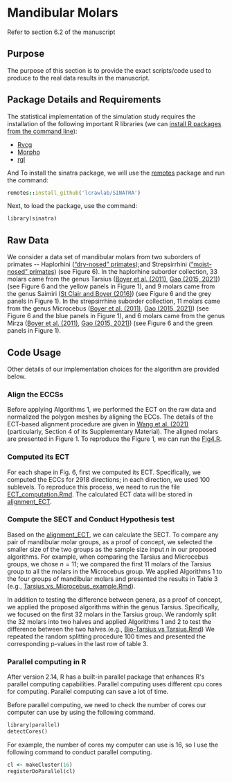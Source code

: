 # Mandibular Molars
Refer to section 6.2 of the manuscript
## Purpose
The purpose of this section is to provide the exact scripts/code used to produce to the real data results in the manuscript.
## Package Details and Requirements
The statistical implementation of the simulation study requires the installation of the following important R libraries (we can [install R packages from the command line](https://cran.r-project.org/doc/manuals/r-release/R-admin.html#Installing-packages)):
* [Rvcg](https://cran.r-project.org/web/packages/Rvcg/index.html)
* [Morpho](https://cran.r-project.org/web/packages/Morpho/index.html)
* [rgl](https://cran.r-project.org/web/packages/rgl/index.html)

And To install the sinatra package, we will use the [remotes](https://cran.r-project.org/web/packages/remotes/index.html) package and run the command:
```ruby
remotes::install_github('lcrawlab/SINATRA') 
```
Next, to load the package, use the command:
```ruby
library(sinatra)
```
## Raw Data
We consider a data set of mandibular molars from two suborders of primates -- Haplorhini ([“dry-nosed” primates](https://gaotingran.com/codes/codes.html));and Strepsirrhini ([“moist-nosed” primates](https://www.morphosource.org/projects/000000C89)) (see Figure 6). In the haplorhine suborder collection, 33 molars came from the genus Tarsius ([Boyer et al. (2011)](https://doi.org/10.1073/pnas.1112822108), [Gao (2015, 2021)](https://doi.org/10.1016/j.acha.2019.08.001)) (see Figure 6 and the yellow panels in Figure 1), and 9 molars came from the genus Saimiri ([St Clair and Boyer (2016)](https://onlinelibrary.wiley.com/doi/10.1002/ajpa.23021)) (see Figure 6 and the grey panels in Figure 1). In the strepsirrhine suborder collection, 11 molars came from the genus Microcebus  ([Boyer et al. (2011)](https://doi.org/10.1073/pnas.1112822108), [Gao (2015, 2021)](https://doi.org/10.1016/j.acha.2019.08.001)) (see Figure 6 and the blue panels in Figure 1), and 6 molars came from the genus Mirza  ([Boyer et al. (2011)](https://doi.org/10.1073/pnas.1112822108), [Gao (2015, 2021)](https://doi.org/10.1016/j.acha.2019.08.001)) (see Figure 6 and the green panels in Figure 1).
## Code Usage
Other details of our implementation choices for the algorithm are provided below.
### Align the ECCSs
Before applying Algorithms 1, we performed the ECT on the raw data and normalized the polygon meshes by aligning the ECCs. The details of the ECT-based alignment procedure are given in [Wang et al. (2021)](https://projecteuclid.org/journals/annals-of-applied-statistics/volume-15/issue-2/A-statistical-pipeline-for-identifying-physical-features-that-differentiate-classes/10.1214/20-AOAS1430.full) (particularly, Section 4 of its Supplementary Material). The aligned molars are presented in Figure 1. To reproduce the Figure 1, we can run the [Fig4.R](https://github.com/JinyuWang123/NHST-SECT/blob/main/Mandibular%20Molars/Fig4.R).
### Computed its ECT
For each shape in Fig. 6, first we computed its ECT. Specifically, we computed the ECCs for 2918 directions; in each direction, we used 100 sublevels. To reproduce this process, we need to run the file [ECT_computation.Rmd](https://github.com/JinyuWang123/NHST-SECT/blob/main/Mandibular%20Molars/ECT_computation.Rmd). The calculated ECT data will be stored in [alignment_ECT](https://github.com/JinyuWang123/NHST-SECT/tree/main/Mandibular%20Molars/alignment_ECT).
### Compute the SECT and Conduct Hypothesis test
Based on the [alignment_ECT](https://github.com/JinyuWang123/NHST-SECT/tree/main/Mandibular%20Molars/alignment_ECT), we can calculate the SECT. To compare any pair of mandibular molar groups, as a proof of concept, we selected the smaller size of the two groups as the sample size input $n$ in our proposed algorithms. For example, when comparing the Tarsius and Microcebus groups, we chose $n=11$; we compared the first 11 molars of the Tarsius group to all the molars in the Microcebus group. We applied Algorithms 1 to the four groups of mandibular molars and presented the results in Table 3 (e.g., [Tarsius_vs_Microcebus_example.Rmd](https://github.com/JinyuWang123/NHST-SECT/blob/main/Mandibular%20Molars/Tarsius_vs_Microcebus_example.Rmd)).

In addition to testing the difference between genera, as a proof of concept, we applied the proposed algorithms within the genus Tarsius. Specifically, we focused on the first 32 molars in the Tarsius group. We randomly split the 32 molars into two halves and applied Algorithms 1 and 2 to test the difference between the two halves.(e.g., [Bio-Tarsius vs Tarsius.Rmd](https://github.com/JinyuWang123/NHST-SECT/blob/main/Mandibular%20Molars/Bio-Tarsius%20vs%20Tarsius.Rmd)) We repeated the random splitting procedure 100 times and presented the corresponding p-values in the last row of table 3.
### Parallel computing in R
After version 2.14, R has a built-in parallel package that enhances R's parallel computing capabilities. Parallel computing uses different cpu cores for computing. Parallel computing can save a lot of time.

Before parallel computing, we need to check the number of cores our computer can use by using the following command.
```ruby
library(parallel) 
detectCores()
```
For example, the number of cores my computer can use is 16, so I use the following command to conduct parallel computing.
```ruby
cl <- makeCluster(16)
registerDoParallel(cl)
```
